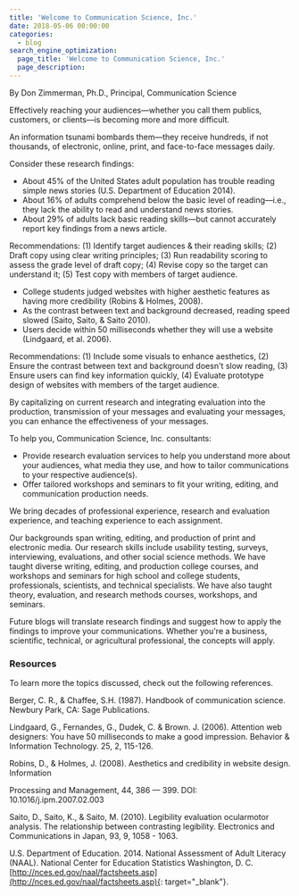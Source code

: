 ```yaml
---
title: 'Welcome to Communication Science, Inc.'
date: 2018-05-06 00:00:00
categories:
  - blog
search_engine_optimization:
  page_title: 'Welcome to Communication Science, Inc.'
  page_description:
---
```


By Don Zimmerman, Ph.D., Principal, Communication Science 

Effectively reaching your audiences—whether you call them publics, customers, or clients—is becoming more and more difficult.

An information tsunami bombards them—they receive hundreds, if not thousands, of electronic, online, print, and face-to-face messages daily.

Consider these research findings:

* About 45% of the United States adult population has trouble reading simple news stories (U.S. Department of Education 2014).
* About 16% of adults comprehend below the basic level of reading—i.e., they lack the ability to read and understand news stories.
* About 29% of adults lack basic reading skills—but cannot accurately report key findings from a news article.

Recommendations: (1) Identify target audiences & their reading skills; (2) Draft copy using clear writing principles; (3) Run readability scoring to assess the grade level of draft copy; (4) Revise copy so the target can understand it; (5) Test copy with members of target audience.

* College students judged websites with higher aesthetic features as having more credibility (Robins & Holmes, 2008).
* As the contrast between text and background decreased, reading speed slowed (Saito, Saito, & Saito 2010).
* Users decide within 50 milliseconds whether they will use a website (Lindgaard, et al. 2006).

Recommendations: (1) Include some visuals to enhance aesthetics, (2) Ensure the contrast between text and background doesn't slow reading, (3) Ensure users can find key information quickly, (4) Evaluate prototype design of websites with members of the target audience.

By capitalizing on current research and integrating evaluation into the production, transmission of your messages and evaluating your messages, you can enhance the effectiveness of your messages.

To help you, Communication Science, Inc. consultants:

* Provide research evaluation services to help you understand more about your audiences, what media they use, and how to tailor communications to your respective audience(s).
* Offer tailored workshops and seminars to fit your writing, editing, and communication production needs.

We bring decades of professional experience, research and evaluation experience, and teaching experience to each assignment.

Our backgrounds span writing, editing, and production of print and electronic media. Our research skills include usability testing, surveys, interviewing, evaluations, and other social science methods. We have taught diverse writing, editing, and production college courses, and workshops and seminars for high school and college students, professionals, scientists, and technical specialists. We have also taught theory, evaluation, and research methods courses, workshops, and seminars.

Future blogs will translate research findings and suggest how to apply the findings to improve your communications. Whether you're a business, scientific, technical, or agricultural professional, the concepts will apply.

### Resources

To learn more the topics discussed, check out the following references.

Berger, C. R., & Chaffee, S.H. (1987). Handbook of communication science. Newbury Park, CA: Sage Publications.

Lindgaard, G., Fernandes, G., Dudek, C. & Brown. J. (2006). Attention web designers: You have 50 milliseconds to make a good impression. Behavior & Information Technology. 25, 2, 115-126.

Robins, D., & Holmes, J. (2008). Aesthetics and credibility in website design. Information

Processing and Management, 44, 386 — 399. DOI: 10.1016/j.ipm.2007.02.003

Saito, D., Saito, K., & Saito, M. (2010). Legibility evaluation ocularmotor analysis. The relationship between contrasting legibility. Electronics and Communications in Japan, 93, 9, 1058 - 1063.

U.S. Department of Education. 2014. National Assessment of Adult Literacy (NAAL). National Center for Education Statistics Washington, D. C. [http://nces.ed.gov/naal/factsheets.asp](http://nces.ed.gov/naal/factsheets.asp){: target="_blank"}.